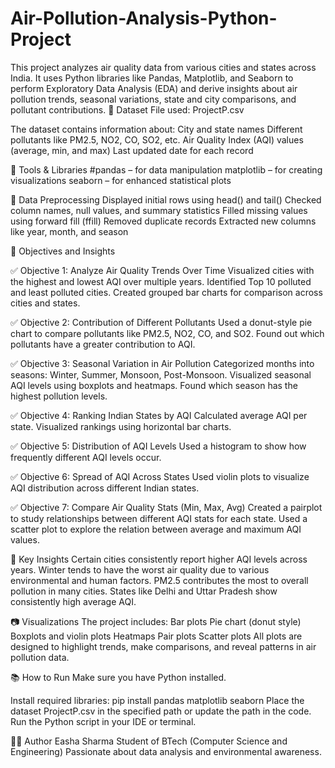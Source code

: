 # Air-Pollution-Analysis-Python-Project
This project analyzes air quality data from various cities and states across India. It uses Python libraries like Pandas, Matplotlib, and Seaborn to perform Exploratory Data Analysis (EDA) and derive insights about air pollution trends, seasonal variations, state and city comparisons, and pollutant contributions.
📁 Dataset
File used: ProjectP.csv

The dataset contains information about:
City and state names
Different pollutants like PM2.5, NO2, CO, SO2, etc.
Air Quality Index (AQI) values (average, min, and max)
Last updated date for each record

🧪 Tools & Libraries
#pandas – for data manipulation
matplotlib – for creating visualizations
seaborn – for enhanced statistical plots

🧼 Data Preprocessing
Displayed initial rows using head() and tail()
Checked column names, null values, and summary statistics
Filled missing values using forward fill (ffill)
Removed duplicate records
Extracted new columns like year, month, and season

🎯 Objectives and Insights

✅ Objective 1: Analyze Air Quality Trends Over Time
Visualized cities with the highest and lowest AQI over multiple years.
Identified Top 10 polluted and least polluted cities.
Created grouped bar charts for comparison across cities and states.

✅ Objective 2: Contribution of Different Pollutants
Used a donut-style pie chart to compare pollutants like PM2.5, NO2, CO, and SO2.
Found out which pollutants have a greater contribution to AQI.

✅ Objective 3: Seasonal Variation in Air Pollution
Categorized months into seasons: Winter, Summer, Monsoon, Post-Monsoon.
Visualized seasonal AQI levels using boxplots and heatmaps.
Found which season has the highest pollution levels.

✅ Objective 4: Ranking Indian States by AQI
Calculated average AQI per state.
Visualized rankings using horizontal bar charts.

✅ Objective 5: Distribution of AQI Levels
Used a histogram to show how frequently different AQI levels occur.

✅ Objective 6: Spread of AQI Across States
Used violin plots to visualize AQI distribution across different Indian states.

✅ Objective 7: Compare Air Quality Stats (Min, Max, Avg)
Created a pairplot to study relationships between different AQI stats for each state.
Used a scatter plot to explore the relation between average and maximum AQI values.


📌 Key Insights
Certain cities consistently report higher AQI levels across years.
Winter tends to have the worst air quality due to various environmental and human factors.
PM2.5 contributes the most to overall pollution in many cities.
States like Delhi and Uttar Pradesh show consistently high average AQI.


📷 Visualizations
The project includes:
Bar plots
Pie chart (donut style)
Boxplots and violin plots
Heatmaps
Pair plots
Scatter plots
All plots are designed to highlight trends, make comparisons, and reveal patterns in air pollution data.

📚 How to Run
Make sure you have Python installed.

Install required libraries:
pip install pandas matplotlib seaborn
Place the dataset ProjectP.csv in the specified path or update the path in the code.
Run the Python script in your IDE or terminal.


🙋‍♀️ Author
Easha Sharma
Student of BTech (Computer Science and Engineering)
Passionate about data analysis and environmental awareness.
